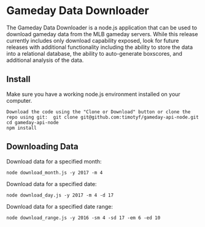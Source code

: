 # Gameday Data Downloader

The Gameday Data Downloader is a node.js application that can be used to download gameday data from the MLB gameday servers.
While this release currently includes only download capability exposed, look for future releases with additional functionality including the ability to store the data into a relational database, the ability to auto-generate boxscores, and additional analysis of the data.


## Install

Make sure you have a working node.js environment installed on your computer.

```
Download the code using the "Clone or Download" button or clone the repo using git:  git clone git@github.com:timotyf/gameday-api-node.git
cd gameday-api-node
npm install
```

## Downloading Data

Download data for a specified month:
```
node download_month.js -y 2017 -m 4
```

Download data for a specified date:
```
node download_day.js -y 2017 -m 4 -d 17
```

Download data for a specified date range:
```
node download_range.js -y 2016 -sm 4 -sd 17 -em 6 -ed 10
```





